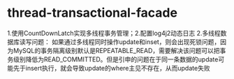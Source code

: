 # thread-transactional-facade
1.使用CountDownLatch实现多线程事务管理；2.配置log4j2动态日志
2.多线程数据库读写问题：
  如果通过多线程同时操作update和inset，则会出现死锁问题，因为MySQL的事务隔离级别默认是REPEATABLE_READ，需要解决该问题可以把事务级别降低为READ_COMMITTED。但是引申的问题在于同一条数据的update可能先于insert执行，就会导致update的where主见不存在，从而update失败
